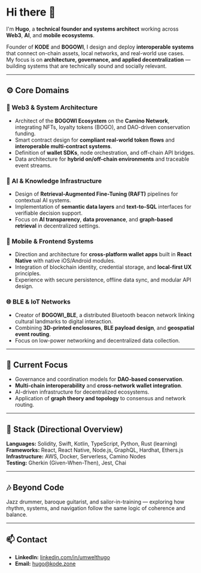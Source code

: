 # Hi there 👋  

I'm **Hugo**, a **technical founder and systems architect** working across **Web3**, **AI**, and **mobile ecosystems**.  

Founder of **KODE** and **BOGOWI**, I design and deploy **interoperable systems** that connect on-chain assets, local networks, and real-world use cases.  
My focus is on **architecture, governance, and applied decentralization** — building systems that are technically sound and socially relevant.  

---

## ⚙️ Core Domains  

### 🧩 Web3 & System Architecture  
- Architect of the **BOGOWI Ecosystem** on the **Camino Network**, integrating NFTs, loyalty tokens (BOGO), and DAO-driven conservation funding.  
- Smart contract design for **compliant real-world token flows** and **interoperable multi-contract systems**.  
- Definition of **wallet SDKs**, node orchestration, and off-chain API bridges.  
- Data architecture for **hybrid on/off-chain environments** and traceable event streams.  

### 🤖 AI & Knowledge Infrastructure  
- Design of **Retrieval-Augmented Fine-Tuning (RAFT)** pipelines for contextual AI systems.  
- Implementation of **semantic data layers** and **text-to-SQL** interfaces for verifiable decision support.  
- Focus on **AI transparency**, **data provenance**, and **graph-based retrieval** in decentralized settings.  

### 📱 Mobile & Frontend Systems  
- Direction and architecture for **cross-platform wallet apps** built in **React Native** with native iOS/Android modules.  
- Integration of blockchain identity, credential storage, and **local-first UX** principles.  
- Experience with secure persistence, offline data sync, and modular API design.  

### 🌐 BLE & IoT Networks  
- Creator of **BOGOWI_BLE**, a distributed Bluetooth beacon network linking cultural landmarks to digital interaction.  
- Combining **3D-printed enclosures**, **BLE payload design**, and **geospatial event routing**.  
- Focus on low-power networking and decentralized data collection.  

---

## 🧭 Current Focus  
- Governance and coordination models for **DAO-based conservation**.  
- **Multi-chain interoperability** and **cross-network wallet integration**.  
- AI-driven infrastructure for decentralized ecosystems.  
- Application of **graph theory and topology** to consensus and network routing.  

---

## 🧠 Stack (Directional Overview)  
**Languages:** Solidity, Swift, Kotlin, TypeScript, Python, Rust (learning)  
**Frameworks:** React, React Native, Node.js, GraphQL, Hardhat, Ethers.js  
**Infrastructure:** AWS, Docker, Serverless, Camino Nodes  
**Testing:** Gherkin (Given-When-Then), Jest, Chai  

---

## 🎶 Beyond Code  
Jazz drummer, baroque guitarist, and sailor-in-training — exploring how rhythm, systems, and navigation follow the same logic of coherence and balance.  

---

## 📫 Contact  
- **LinkedIn:** [linkedin.com/in/umwelthugo](https://www.linkedin.com/in/umwelthugo/)  
- **Email:** [hugo@kode.zone](mailto:hugo@kode.zone)
